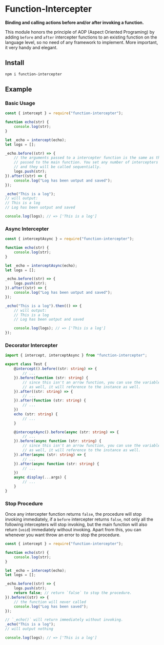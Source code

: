 # Function-Intercepter

**Binding and calling actions before and/or after invoking a function.**

This module honors the principle of AOP (Aspect Oriented Programing) by adding 
`before` and `after` intercepter functions to an existing function on the 
language level, so no need of any framework to implement. More important, it 
very handy and elegant.

## Install

```sh
npm i function-intercepter
```

## Example

### Basic Usage

```javascript
const { intercept } = require("function-intercepter");

function echo(str) {
    console.log(str);
}

let _echo = intercept(echo);
let logs = [];

_echo.before((str) => {
    // the arguments passed to a intercepter function is the same as the ones 
    // passed to the main function. You set any number of intercepters you want,
    // and they will be called sequentially.
    logs.push(str);
}).after((str) => {
    console.log("Log has been uotput and saved");
});

_echo("This is a log");
// will output:
// This is a log
// Log has been uotput and saved

console.log(logs); // => ['This is a log']
```

### Async Intercepter

```javascript
const { interceptAsync } = require("function-intercepter");

function echo(str) {
    console.log(str);
}

let _echo = interceptAsync(echo);
let logs = [];

_echo.before((str) => {
    logs.push(str);
}).after((str) => {
    console.log("Log has been uotput and saved");
});

_echo("This is a log").then(() => {
    // will output:
    // This is a log
    // Log has been uotput and saved

    console.log(logs); // => ['This is a log']
});
```

### Decorator Intercepter

```typescript
import { intercept, interceptAsync } from "function-intercepter";

export class Test {
    @intercept().before((str: string) => {
        // ...
    }).before(function (str: string) {
        // since this isn't an arrow function, you can use the variable `this` 
        // as well, it will reference to the instance as well.
    }).after((str: string) => {
        // ...
    }).after(function (str: string) {
        // ...
    })
    echo (str: string) {
        // ...
    }

    @interceptAync().before(async (str: string) => {
        // ...
    }).before(async function (str: string) {
        // since this isn't an arrow function, you can use the variable `this` 
        // as well, it will reference to the instance as well.
    }).after(async (str: string) => {
        // ...
    }).after(async function (str: string) {
        // ...
    })
    async display(...args) {
        // ...
    }
}
```

### Stop Procedure

Once any intercepter function returns `false`, the procedure will stop invoking 
immediately, if a `before` intercepter returns `false`, not only all the 
following intercepters will stop invoking, but the main function will also 
return (`void`) immediately without invoking. Apart from this, you can whenever 
you want throw an error to stop the procedure.

```javascript
const { intercept } = require("function-intercepter");

function echo(str) {
    console.log(str);
}

let _echo = intercept(echo);
let logs = [];

_echo.before((str) => {
    logs.push(str);
    return false; // return `false` to stop the procedure.
}).before((str) => {
    // the function will never called
    console.log("Log has been saved");
});

// `_echo()` will return immediately without invoking.
_echo("This is a log");
// will output nothing

console.log(logs); // => ['This is a log']
```